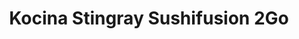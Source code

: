 ---
layout: place
title: "Kocina Stingray Sushifusion 2Go"
permalink: /new-york/rochester/kocina-stingray-sushifusion-2go.html
stateAbbr: NY
stateName: New York
cityName: Rochester
seo:
  name: "Kocina Stingray Sushifusion 2Go"
  type: Restaurant
  links: https://stingraysushifusion.com/?utm_source=google
description: "Kocina Stingray Sushifusion 2Go serves delicious sushi in Rochester, New York. Try fresh Japanese dishes for a great dining experience. "
place_id: ChIJmU9aJoS11okRMDV-DkI9HqI
photos:
  - name: >-
      places/ChIJmU9aJoS11okRMDV-DkI9HqI/photos/AeeoHcKeAm8DIKZSiQVQD5oOL2RDqx2P2mCHGab62Gly1zBPvTNVrxnxFG3b4LjuhhyPSmaUCaM4HuZ7TfChw32yw2nMINdmzQN3nI0I5WKViuhFOCpovJ2g75JjtE3tdVEZNIZJUJ0V0LBU69STmOkiqBacIsDXGVC1cFh9gXneKMWhXaLda6hYOaa9Oy-vEV9FnwNTrjgYzArgIXw7H-rLGkmlJKPeFykA2D8ckHisOZEJAltNPYd8Iu5D7q5NajUNWZ9GvgHU-57vMQTETB7_pWH6cup492BaxvIkkMHckRNx7VEFcOpTcdfosIe6M4cwZRlmE7JGy1oYJeVOuvwzI8kTPLuguJ5oCZcny_3IGxVp63YcxQBrFGtn0PwmrH79zCda3mUum-GcqcLRonCbdoOsB0p7GNAaNrJ22M-dFW6X6ZcZ
    widthPx: 3024
    heightPx: 4032
    authorAttributions:
      - displayName: Nanna Mel
        uri: https://maps.google.com/maps/contrib/112262390392299276642
        photoUri: >-
          https://lh3.googleusercontent.com/a/ACg8ocKUQ6h3TJuq992NXoHKv-IHXqdSJD4-T8SMLM3pu22nsBV-XmQ=s100-p-k-no-mo
    flagContentUri: >-
      https://www.google.com/local/imagery/report/?cb_client=maps_api_places.places_api&image_key=!1e10!2sCIHM0ogKEICAgIDfgujs5gE&hl=en-US
    googleMapsUri: >-
      https://www.google.com/maps/place//data=!3m4!1e2!3m2!1sCIHM0ogKEICAgIDfgujs5gE!2e10!4m2!3m1!1s0x89d6b584265a4f99:0xa21e3d420e7e3530
  - name: >-
      places/ChIJmU9aJoS11okRMDV-DkI9HqI/photos/AeeoHcJ__0Ut8EmwFjzn4gDSgJF6KzSpW6XmIN4Rh4xolobLCRxgTqsdQX9q3dFcx9Enal4Fgx_Sns4IKReMXHj65K4JB3vqkqXiyLv4NWu1CaqTxWrzzlzGUSP01tSL75RATTDRBu8i0RKwQKgpomuJK8Y62e5kpUIkMz6RuYlVnhwuPnNEOoxWv9S7Zh4FnRmWFNCBxtF7KVApt1tz5sHLc8VXRBShHu_BTOJwUFhq-2cmuM3aRHQ4TO7LnuN0Ajgijob-x50pOtRVSGbt4IZy2eLDv7msWKShygPZGJYvPgJP_Q
    widthPx: 3024
    heightPx: 3025
    authorAttributions:
      - displayName: Kocina Stingray Sushifusion 2Go
        uri: https://maps.google.com/maps/contrib/100920376852151802354
        photoUri: >-
          https://lh3.googleusercontent.com/a-/ALV-UjW8MjCS6qlgcZJ9uZeb-TESsYNkccG98GnzcIPl_Oph8dtq7Tmj=s100-p-k-no-mo
    flagContentUri: >-
      https://www.google.com/local/imagery/report/?cb_client=maps_api_places.places_api&image_key=!1e10!2sAF1QipMmfSyHVRgwiNUO3y8dNip_i8f1_jnp813Q94Xa&hl=en-US
    googleMapsUri: >-
      https://www.google.com/maps/place//data=!3m4!1e2!3m2!1sAF1QipMmfSyHVRgwiNUO3y8dNip_i8f1_jnp813Q94Xa!2e10!4m2!3m1!1s0x89d6b584265a4f99:0xa21e3d420e7e3530
  - name: >-
      places/ChIJmU9aJoS11okRMDV-DkI9HqI/photos/AeeoHcJkl2c4Fd_BO8nZfoH_LMbuz5L2YWiUdylb2qwkC0DqaipwQ10IRGZa9JstRCkUJC2YIACAPuXKBupu6D08NNTG_-sg9pMIImBDPpqQD99tJgD9zNoOmkxt4b4TyXHscDMi-7KynS8ytMcjGOL3HNT7Krd04Cka56FCsaDEYnUTezKHvbgbeWgspGegk_gzXKjbjlAMVI1qgJf-7sjb7M4xMe506dhiVY8ejUNcVbmlE5z13ZuPEgKkbiLWfW9RmRtN6frqbZIHTFTwI_Pa9h9o42hChf5rBLeUP8yyyimSsw
    widthPx: 1080
    heightPx: 608
    authorAttributions:
      - displayName: Kocina Stingray Sushifusion 2Go
        uri: https://maps.google.com/maps/contrib/100920376852151802354
        photoUri: >-
          https://lh3.googleusercontent.com/a-/ALV-UjW8MjCS6qlgcZJ9uZeb-TESsYNkccG98GnzcIPl_Oph8dtq7Tmj=s100-p-k-no-mo
    flagContentUri: >-
      https://www.google.com/local/imagery/report/?cb_client=maps_api_places.places_api&image_key=!1e10!2sAF1QipNc09URX3JxDXwRmQ9Am8gM6PV2NUXaOpQFMjG0&hl=en-US
    googleMapsUri: >-
      https://www.google.com/maps/place//data=!3m4!1e2!3m2!1sAF1QipNc09URX3JxDXwRmQ9Am8gM6PV2NUXaOpQFMjG0!2e10!4m2!3m1!1s0x89d6b584265a4f99:0xa21e3d420e7e3530
  - name: >-
      places/ChIJmU9aJoS11okRMDV-DkI9HqI/photos/AeeoHcJnqt91-W1JerySvJ4APAZqtYLD_NA23mpiT57v2jiJB7uXyE4OglGSLX5F2XlDDm7YKyKrS831Ta0RzjY9AddwvCtxUqga3l1mf3iiI_RQ1cPxMqJKRyi2xVgoqFYUJ5i9YdVlP8YSuVtXF-NTkvjCOuZZmBBToc8rRO8iWRezof4UC0C6GnA36zOxk605MEUhbCiNR3rWxRPATxKbadoJaqinOGTG5KCe67KHRwuULg_1EHiEOsR5u7E0oiDFEcOYIbfWn08MNPTtC7zbiUKA7eE0sqx0G4CKlPwN1bEDw8ubajSHBJTuPe10fqLyoLf9Ep79Ng1ydaV8jz2ZqEeiqP6gQW8m8N__uOv3tikEFLBlC-ZSBOxDY-2p1p3IiZuX_cqbFAfeyl5gTl0mmG3rAK7WgYI9O9oLTmH8cLAx_OGL
    widthPx: 3024
    heightPx: 4032
    authorAttributions:
      - displayName: Just D _1freespirit
        uri: https://maps.google.com/maps/contrib/110580663655286675663
        photoUri: >-
          https://lh3.googleusercontent.com/a-/ALV-UjXlOlnUz8F0_-l7PXmfwa_3V8rZ9AjH7Ksh_HkY8DKn24sLTvk7=s100-p-k-no-mo
    flagContentUri: >-
      https://www.google.com/local/imagery/report/?cb_client=maps_api_places.places_api&image_key=!1e10!2sCIHM0ogKEICAgIDx84KLvQE&hl=en-US
    googleMapsUri: >-
      https://www.google.com/maps/place//data=!3m4!1e2!3m2!1sCIHM0ogKEICAgIDx84KLvQE!2e10!4m2!3m1!1s0x89d6b584265a4f99:0xa21e3d420e7e3530
  - name: >-
      places/ChIJmU9aJoS11okRMDV-DkI9HqI/photos/AeeoHcKOoXA0Ee6DMxXPKr_4a10OzlR7ev5LTwKzYopVh7jvdJpwb8XMv-ih1OVDKlS2DmncZCx-tOaSIYx8zrbN3TyLK13g70i8zSF-Q7jjPetNXm6JCRO9Xs2rYUKBWUTEwQ0kSCj0ebbQzkTDXCHAaVXcKpv1IsvDdbxizawMTlRKPnVFv8cmtarHBrHK8vdKabj4GEo4tZuYBhs7sgXq4M4PEn2U0gy9xmwN4yUF_acfrt4Uh7lCnG0pD1914hf2j87cxeRFvcjMIQuZZMHeJnaglRBLTUW-BBcZSF23Hlq6A5psghuqlLeqiYVFOeKr1Zvye0fdGlFScYtjyLKFuSTbpDFuq-Yb4t6wjvI6rNaOOl_l8i4zoIUd34JmQTWeLmuzXttkns4KRyVNrG3FV2-e4mn1fqc0518jLheIJCTnzQ
    widthPx: 3024
    heightPx: 4032
    authorAttributions:
      - displayName: Luis Garcia-Rivera
        uri: https://maps.google.com/maps/contrib/102330885315487765372
        photoUri: >-
          https://lh3.googleusercontent.com/a/ACg8ocJo1vykkdu1BYMwTkkPVPB5O1dji4MxVdgdVd_6JNTk2Ccxdg=s100-p-k-no-mo
    flagContentUri: >-
      https://www.google.com/local/imagery/report/?cb_client=maps_api_places.places_api&image_key=!1e10!2sCIHM0ogKEICAgMDQx_W6GA&hl=en-US
    googleMapsUri: >-
      https://www.google.com/maps/place//data=!3m4!1e2!3m2!1sCIHM0ogKEICAgMDQx_W6GA!2e10!4m2!3m1!1s0x89d6b584265a4f99:0xa21e3d420e7e3530
  - name: >-
      places/ChIJmU9aJoS11okRMDV-DkI9HqI/photos/AeeoHcJjeLSHNCk7imIi2aj92T4m_H-VDHrO9PNI6qzGnmkEGvTn2XgUnKDgZf4VWKsanM1qSW1OZxcQ6hBAS_6lLeyDUNisWI3EdMXQ3s39ekJ07c5BMuAwXSjWhcB7sQI7_mSsdL0wagZOkz9cwgoHjM0vqjWdZvPBboN6gb7tWtcMYyYjCj4NaPOxlA1CvUWDTltxohrIIjj3Cyb4NctL0S-DV0IYriPNtHo5IuAGCgflZjL-HDC6tRti1VowRVfUz_QtipZZjIZUvDLjK6pjeFVMTBdi6Zz6K7SQYpT98ONhoehDy5XQJYwRyKffdrTLI2AmdxHgNKSsRpfthCGYDNNEzTyVPg5eeJIdjUkh-ZmbpafVFTjQq2B6EStG-4SH00jKIbwiutakxb2QB4IEUz0ff-ROOBq9IAYtdg4gC1c
    widthPx: 4032
    heightPx: 2268
    authorAttributions:
      - displayName: Peter
        uri: https://maps.google.com/maps/contrib/100104603623461230049
        photoUri: >-
          https://lh3.googleusercontent.com/a/ACg8ocKP2UBkcnEW8WYwQAdxVX4bzPympvwLjf-2YIbALmUVmqXzOchm=s100-p-k-no-mo
    flagContentUri: >-
      https://www.google.com/local/imagery/report/?cb_client=maps_api_places.places_api&image_key=!1e10!2sCIHM0ogKEICAgIDDsaGhfQ&hl=en-US
    googleMapsUri: >-
      https://www.google.com/maps/place//data=!3m4!1e2!3m2!1sCIHM0ogKEICAgIDDsaGhfQ!2e10!4m2!3m1!1s0x89d6b584265a4f99:0xa21e3d420e7e3530
  - name: >-
      places/ChIJmU9aJoS11okRMDV-DkI9HqI/photos/AeeoHcLDSG-iiQT46v1tYGibhU2Uf4lA9792BSezIwG0tv0fDJwgE57hfq4-nocr8QEAqvV1Rf_KUiwVIIwYQ-QZW_Mq9xGrL3CP1NpawbZMw4uhXzrm6nDieP84RsbYquPLzx3f3ZRqW4goVAONgDIDm0GoAasXrC-t2Zh-2uCEsqwXy7YhowZeD4_x61zl3qg82ibOFOBf-ec0ONMIfrI6qYno7JjyClPbaOM261_1ORkeHqXDrrxKXkF6o5ELe3P1-7EQdT9y9gUuxjIkXkv2mST-1AKqpCKMyi5ZUI1hQlau_g6fJT8hDNtwsHkKwV6ejuHFoufuGouMu8FktosDFzfBsmZqVf0W1acmwb9axGR2NGVFAYzqna9drwkgHOrM6Hg10Kj1s07ZKhNY1uWGEEc17oeKaDGY8VpIj25hyLB_Vg
    widthPx: 4000
    heightPx: 3000
    authorAttributions:
      - displayName: Michelle Murphy
        uri: https://maps.google.com/maps/contrib/104526111724904887643
        photoUri: >-
          https://lh3.googleusercontent.com/a-/ALV-UjWt-YNIpSNM2rFGb1O7NgtGnZKWmZ6G9TXHgSajdXgeTWoYsfcJig=s100-p-k-no-mo
    flagContentUri: >-
      https://www.google.com/local/imagery/report/?cb_client=maps_api_places.places_api&image_key=!1e10!2sCIHM0ogKEICAgID6q5-xIA&hl=en-US
    googleMapsUri: >-
      https://www.google.com/maps/place//data=!3m4!1e2!3m2!1sCIHM0ogKEICAgID6q5-xIA!2e10!4m2!3m1!1s0x89d6b584265a4f99:0xa21e3d420e7e3530
  - name: >-
      places/ChIJmU9aJoS11okRMDV-DkI9HqI/photos/AeeoHcL_AqRV0pf_MrPCWS7pdHoqvtEOpuv7kmuVgDtdQerQVuKFKCOt1f-gvPUM2Dtgklav_pq1E1k0R8H6EixhqZMnH5HKzP15HiyBjK-ckrB5IblET0WzAXIZIw2vhTZm9r8Yix9Eb4bPX-zNouRoHuGLJpXgz_n9_rC_mG2dr5jtEt7w7aeuhZcgUBRkHLkELdgsSfx6Tc635JQ9XPZZsm7DyDm5veJrPsus2WoOi3H29MIrQpHpT1qVPpK1gaIkTgAqql11WKGYe9JcyfHCPIC927y_lNr8LsfLXKJ57NiE5rS6fgK5mzehya3gdGZiSMEO9_5j3SXmIzz4tw9w60_ZonujE5tcaxmT8YD01jSqiL4byxO1X8q_hFnixgdSvw5Ewlek660pxJZrwI4K3phw0byAYI2gpxFYbC0MbrGxxQ
    widthPx: 3024
    heightPx: 4032
    authorAttributions:
      - displayName: Nanna Mel
        uri: https://maps.google.com/maps/contrib/112262390392299276642
        photoUri: >-
          https://lh3.googleusercontent.com/a/ACg8ocKUQ6h3TJuq992NXoHKv-IHXqdSJD4-T8SMLM3pu22nsBV-XmQ=s100-p-k-no-mo
    flagContentUri: >-
      https://www.google.com/local/imagery/report/?cb_client=maps_api_places.places_api&image_key=!1e10!2sCIHM0ogKEICAgIDfgujsBg&hl=en-US
    googleMapsUri: >-
      https://www.google.com/maps/place//data=!3m4!1e2!3m2!1sCIHM0ogKEICAgIDfgujsBg!2e10!4m2!3m1!1s0x89d6b584265a4f99:0xa21e3d420e7e3530
  - name: >-
      places/ChIJmU9aJoS11okRMDV-DkI9HqI/photos/AeeoHcJWIrATMn-e3QkxBYqQe5Rq7oRM9VS1dMC-aRI0XEZOi8x54Tb60EN2BkDjG05P-_sNYIxFnDav5D7ZYxZGWUzLJXCNTPL7aaTi6mLHP8nM_2oCbrEpW5nWBZfo_ubZMtXxq3glqiulEyE8jqMWOgGR6L2eBMtX7IW9r89_YxI2J9ows858HLTnfIdIBp2fm3RGHuE6t8jYKx0Tut2TP-I82IYSthFcthiLE8SEu7Jrc_bymr_GE4HYBNYKh3Gd7MR-zXt8lOc9IJQmCw4UcmEpsrpXgut60GJ4RMeE-KCknh5VNfZmZjWm3JAEDcFFPCye2sj0ioPOdXzq-Lbp6COdaC7bVjzCVUrFlCmATz9Y9No5urOLBHMFBW9zRBgq3cQ3TLHKKWivyDq1BvmDSGw8vku2IUHYjCLeSFoHZq0Kqwvr
    widthPx: 4624
    heightPx: 3468
    authorAttributions:
      - displayName: Christine Caruso
        uri: https://maps.google.com/maps/contrib/107819154306725479639
        photoUri: >-
          https://lh3.googleusercontent.com/a-/ALV-UjXO95R1IvoZ2FME5ITFqSRzL55QhojW13Bvv0nXrhMntRbEKUR4Uw=s100-p-k-no-mo
    flagContentUri: >-
      https://www.google.com/local/imagery/report/?cb_client=maps_api_places.places_api&image_key=!1e10!2sCIHM0ogKEICAgMDgoMjc8AE&hl=en-US
    googleMapsUri: >-
      https://www.google.com/maps/place//data=!3m4!1e2!3m2!1sCIHM0ogKEICAgMDgoMjc8AE!2e10!4m2!3m1!1s0x89d6b584265a4f99:0xa21e3d420e7e3530
  - name: >-
      places/ChIJmU9aJoS11okRMDV-DkI9HqI/photos/AeeoHcLlWU1n60TLFE2oeWUTzVOpiclui2KDguXxQrLVuV_nLYJ4bVfflffovf0ILv2aKEEQcTtXVbu667l6plXUfbnVQUlTKtf2ki0v1Uh671frGX-X8-9AEo0XHM0tam7yB518czMPEiZ_QveI4cwPk1khdLjTUviQc07hDEkweJ7O8umXpsNOJr337OAD_AcUgD6iR2xj3fgaFH1G5Bk15e_1BWV_g-ya-aXnv_nVhh2D1T2wFTkl4WyN-hkDUiRPNE-zKhuBMugyxC9GbTkUvR3Tes0U1o27jJ0pxSuxb1s4OtyaNQgmO0BOktlzRCcT2arpxhlVBFrIdjjoCkphND3Hh5V2eK8UBUv7-DZDmdVK6BpCv3UziUcJTVtkQ6CmvYgPJynXRX-fvrOepQdmEGEC9Tg8LQkxDiJq8sOWY0WcUQu6
    widthPx: 3731
    heightPx: 2798
    authorAttributions:
      - displayName: Nick Newhart
        uri: https://maps.google.com/maps/contrib/106357945069550037369
        photoUri: >-
          https://lh3.googleusercontent.com/a-/ALV-UjVNdNPU9KyS_Tiv7eTY53eXVKqJgO-CVWl25EaavHKCqWGSzL0fZw=s100-p-k-no-mo
    flagContentUri: >-
      https://www.google.com/local/imagery/report/?cb_client=maps_api_places.places_api&image_key=!1e10!2sCIHM0ogKEICAgIChw-bwzgE&hl=en-US
    googleMapsUri: >-
      https://www.google.com/maps/place//data=!3m4!1e2!3m2!1sCIHM0ogKEICAgIChw-bwzgE!2e10!4m2!3m1!1s0x89d6b584265a4f99:0xa21e3d420e7e3530
address: 1921 South Ave, Rochester, NY 14620, USA
street: 1921 South Ave
city: Rochester
state: NY
zip: '14620'
country: USA
neighborhood: Strong
latitude: '43.117851'
longitude: '-77.617053'
accessibility_options:
  wheelchairAccessibleParking: true
  wheelchairAccessibleEntrance: true
  wheelchairAccessibleRestroom: true
  wheelchairAccessibleSeating: true
business_status: OPERATIONAL
name: Kocina Stingray Sushifusion 2Go
google_maps_links:
  directionsUri: >-
    https://www.google.com/maps/dir//''/data=!4m7!4m6!1m1!4e2!1m2!1m1!1s0x89d6b584265a4f99:0xa21e3d420e7e3530!3e0
  placeUri: https://maps.google.com/?cid=11681841837365933360
  writeAReviewUri: >-
    https://www.google.com/maps/place//data=!4m3!3m2!1s0x89d6b584265a4f99:0xa21e3d420e7e3530!12e1
  reviewsUri: >-
    https://www.google.com/maps/place//data=!4m4!3m3!1s0x89d6b584265a4f99:0xa21e3d420e7e3530!9m1!1b1
  photosUri: >-
    https://www.google.com/maps/place//data=!4m3!3m2!1s0x89d6b584265a4f99:0xa21e3d420e7e3530!10e5
primary_type: Sushi Restaurant
opening_hours:
  regular: null
  current: null
secondary_opening_hours:
  regular:
    weekdayDescriptions: null
    type: null
  current:
    weekdayDescriptions: null
    type: null
phone: (585) 978-7966
price_level: null
price_range: $10 &ndash; $20
rating: '4.5'
rating_count: 255
website: https://stingraysushifusion.com/?utm_source=google
reviews: null
parking_options: null
payment_options: null
allow_dogs: null
curbside_pickup: null
delivery: null
dine_in: null
good_for_children: null
good_for_groups: null
good_for_sports: null
live_music: null
menu_for_children: null
outdoor_seating: null
reservable: null
restroom: null
serves_beer: null
serves_breakfast: null
serves_brunch: null
serves_cocktails: null
serves_coffee: null
serves_dinner: null
serves_dessert: null
serves_lunch: null
serves_vegetarian_food: null
serves_wine: null
takeout: null
summary: null

---